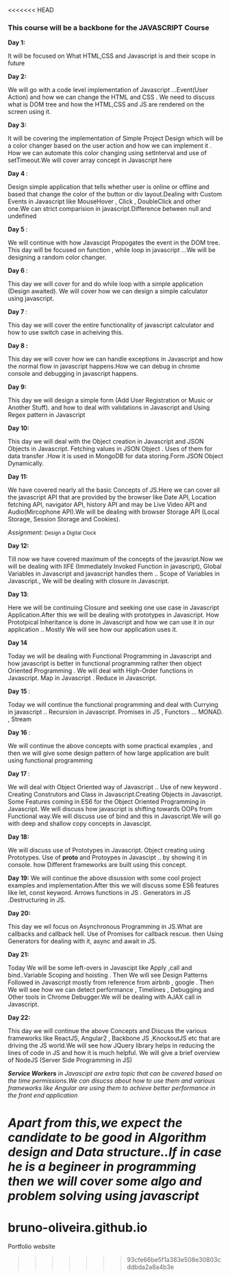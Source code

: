 <<<<<<< HEAD
<h3>This course will be a backbone for the JAVASCRIPT Course</h3>

<b>Day 1:</b> <p>It will be focused on  What HTML,CSS and Javascript is and their scope in future</p>


<b>Day 2:</b><p> We will go with a code level implementation of Javascript ...Event(User Action) and how we can change the HTML and CSS . We need to discuss what is DOM tree and how the HTML,CSS and JS are rendered on the screen using it.</p>

<b>Day 3:</b> <p>It will be covering the implementation of Simple Project Design which will be a color changer based on the user action and how we can implement it . How we can automate this color changing using setInterval and use of setTimeout.We will cover array concept in Javascript here</p>

<b>Day 4 </b>: <p>Design simple application that tells whether user is online or offline and based  that change the color of the button or div layout.Dealing with Custom Events in Javascript like MouseHover , Click , DoubleClick and other one.We can strict comparision in javascript.Difference between null and undefined</p>

<b>Day 5 </b>:<p>We will continue with how Javascipt Propogates the event in the DOM tree. This day will be focused on function , while loop in javascript ...We will be designing a random color changer.</p>

<b>Day 6 </b>: <p>This day we will cover for and do while loop with a simple application (Design awaited). We will cover how we can design a simple calculator using javascript.</p>

<b>Day 7 </b>: <p>This day we will cover the entire functionality of javascript calculator and how to use switch case in acheiving this.</p>

<b>Day 8 : </b> <p>This day we will cover how we can handle exceptions in Javascript and how the normal flow in javascript happens.How we can debug in chrome console and debugging in javascript happens.</p>

<b> Day 9:</b> <p>This day we will design a simple form (Add User Registration or Music or Another Stuff). and how to deal with validations in Javascript and Using Regex pattern in Javascript</p>

<b>Day 10: </b> <p>This day we will deal with the Object creation in Javascript and JSON Objects in Javascript. Fetching values in JSON Object . Uses of them for data transfer .How it is used in MongoDB  for data storing.Form JSON Object Dynamically.</p>

<b>Day 11:</b> <p>We have covered nearly all the basic Concepts of JS.Here we can cover all the javascript API that are provided by the browser like Date API, Location fetching API, navigator API, history API and may be Live Video API and Audio(Mircophone API).We will be dealing with browser Storage API (Local Storage, Session Storage and Cookies).</p>

<p><i>Assignment:  </i><small>Design a Digital Clock</small></p>

<b>Day 12:</b> <p>Till now we have covered maximum of the concepts of the javasript.Now we will be dealing with IIFE (Immediately Invoked Function in javascript), Global Variables in Javascript and javascript handles them .. Scope of Variables in Javascript., We will be dealing with closure in Javascript.</p>

<b>Day 13</b>: <p>Here we will be continuing Closure and seeking one use case in Javascript Application.After this we will be dealing with prototypes in Javascript. How Prototpical Inheritance is done in Javascript and how we can use it in our application .. Mostly We will see how our application uses it.</p>

<b>Day 14</b> <p>Today we will be dealing with Functional Programming in Javascript and how javascript is better in functional programming rather then object Oriented Programming . We will deal with High-Order functions in Javascript. Map in Javascript . Reduce in Javascript.</p>

<b>Day 15 </b>:<p> Today we will continue the functional programming and deal with Currying in javascript .. Recursion in Javascript. Promises in JS , Functors ... MONAD.  , Stream </p>

<b>Day 16 </b> : <p>We will continue the above concepts with some practical examples , and then we will give some design pattern of how large application are built using functional programming </p>

<b> Day 17 </b>: <p>We will deal with Object Oriented way of Javascript .. Use of new keyword . Creating Construtors and Class in Javascript.Creating Objects in Javascript. Some Features coming in ES6 for the Object Oriented Programming in Javascript. We will discuss how javascript is shifting towards OOPs from Functional way.We will discuss use of bind and this in Javascript.We will go with deep and shallow copy concepts in Javascipt.</p>

<b> Day 18:</b> <p>We will discuss use of Prototypes in Javascript. Object creating using Prototypes. Use of __proto__ and Protoypes in Javascipt .. by showing it in console. how Different frameworks are built using this concept.</p>

<b> Day 19:</b> We will continue the above disussion with some cool project examples and implementation.After this we will discuss some ES6 features like let, const keyword. Arrows functions in JS . Generators in JS .Destructuring in JS.</p>

<b>Day 20:</b> <p>This day we wil focus on Asynchronous Programming in JS.What are callbacks and callback hell. Use of Promises for callback rescue. then Using Generators for dealing with it, async and await in JS.</p>

<b>Day 21:</b><p> Today We will be some left-overs in Javascipt like Apply ,call and bind..Variable Scoping and hoisting . Then We will see Design Patterns Followed in Javascript mostly from reference from airbnb , google . Then We will see how we can detect performance , Timelines , Debugging and Other tools in Chrome Debugger.We will be dealing with AJAX call in Javascript. </p>

<b> Day 22:</b> <p>This day we will continue the above Concepts and Discuss the various frameworks like ReactJS, Angular2 , Backbone JS ,KnockoutJS etc that are driving the JS world.We will see how JQuery library helps in reducing the lines of code in JS and how it is much helpful. We will give a brief overview of NodeJS (Server Side Programming in JS)</p>

<i><b>Service Workers</b> in Javascipt are extra topic that can be covered based on the time permissions.We can disucss about how to use them and various frameworks like Angular are using them to achieve better performance in the front end application</i>

<i>Apart from this,we expect the candidate to be good in Algorithm design and Data structure..If in case he is a begineer in programming then we will cover some algo and problem solving using javascript</i>
=======
# bruno-oliveira.github.io
Portfolio website
>>>>>>> 93cfe66be5f1a383e508e30803cddbda2a8a4b3e
